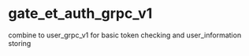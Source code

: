 # gate_et_auth_grpc_v1
combine to user_grpc_v1 for basic token checking and user_information storing 
